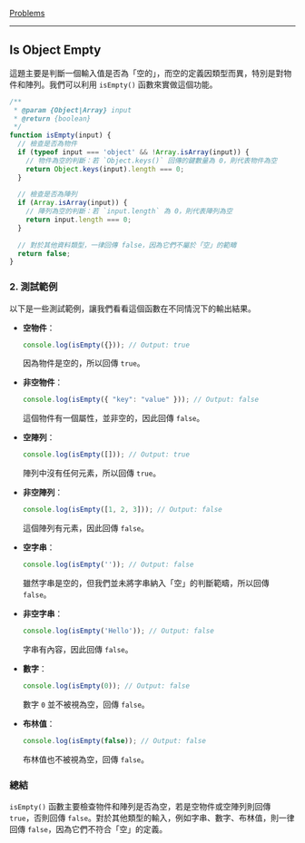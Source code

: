 [Problems](https://leetcode.com/problems/is-object-empty/description/?envType=study-plan-v2&envId=30-days-of-javascript)

---

## Is Object Empty

這題主要是判斷一個輸入值是否為「空的」，而空的定義因類型而異，特別是對物件和陣列。我們可以利用 `isEmpty()` 函數來實做這個功能。


```javascript
/**
 * @param {Object|Array} input
 * @return {boolean}
 */
function isEmpty(input) {
  // 檢查是否為物件
  if (typeof input === 'object' && !Array.isArray(input)) {
    // 物件為空的判斷：若 `Object.keys()` 回傳的鍵數量為 0，則代表物件為空
    return Object.keys(input).length === 0;
  }
  
  // 檢查是否為陣列
  if (Array.isArray(input)) {
    // 陣列為空的判斷：若 `input.length` 為 0，則代表陣列為空
    return input.length === 0;
  }
  
  // 對於其他資料類型，一律回傳 false，因為它們不屬於「空」的範疇
  return false;
}
```

### 2. 測試範例
以下是一些測試範例，讓我們看看這個函數在不同情況下的輸出結果。

- **空物件**：
  ```javascript
  console.log(isEmpty({})); // Output: true
  ```
  因為物件是空的，所以回傳 `true`。

- **非空物件**：
  ```javascript
  console.log(isEmpty({ "key": "value" })); // Output: false
  ```
  這個物件有一個屬性，並非空的，因此回傳 `false`。

- **空陣列**：
  ```javascript
  console.log(isEmpty([])); // Output: true
  ```
  陣列中沒有任何元素，所以回傳 `true`。

- **非空陣列**：
  ```javascript
  console.log(isEmpty([1, 2, 3])); // Output: false
  ```
  這個陣列有元素，因此回傳 `false`。

- **空字串**：
  ```javascript
  console.log(isEmpty('')); // Output: false
  ```
  雖然字串是空的，但我們並未將字串納入「空」的判斷範疇，所以回傳 `false`。

- **非空字串**：
  ```javascript
  console.log(isEmpty('Hello')); // Output: false
  ```
  字串有內容，因此回傳 `false`。

- **數字**：
  ```javascript
  console.log(isEmpty(0)); // Output: false
  ```
  數字 `0` 並不被視為空，回傳 `false`。

- **布林值**：
  ```javascript
  console.log(isEmpty(false)); // Output: false
  ```
  布林值也不被視為空，回傳 `false`。

### 總結
`isEmpty()` 函數主要檢查物件和陣列是否為空，若是空物件或空陣列則回傳 `true`，否則回傳 `false`。對於其他類型的輸入，例如字串、數字、布林值，則一律回傳 `false`，因為它們不符合「空」的定義。